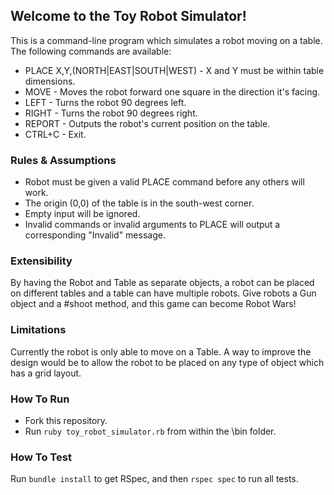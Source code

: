 ## Welcome to the Toy Robot Simulator!

This is a command-line program which simulates a robot moving on a table. The following commands are available:

* PLACE X,Y,(NORTH|EAST|SOUTH|WEST) - X and Y must be within table dimensions.
* MOVE - Moves the robot forward one square in the direction it's facing.
* LEFT - Turns the robot 90 degrees left.
* RIGHT - Turns the robot 90 degrees right.
* REPORT - Outputs the robot's current position on the table.
* CTRL+C - Exit.

### Rules & Assumptions

* Robot must be given a valid PLACE command before any others will work.
* The origin (0,0) of the table is in the south-west corner.
* Empty input will be ignored.
* Invalid commands or invalid arguments to PLACE will output a corresponding "Invalid" message.

### Extensibility

By having the Robot and Table as separate objects, a robot can be placed on different tables
and a table can have multiple robots. Give robots a Gun object and a #shoot method, and
this game can become Robot Wars!

### Limitations

Currently the robot is only able to move on a Table. A way to improve the design would be
to allow the robot to be placed on any type of object which has a grid layout.

### How To Run

* Fork this repository.
* Run `ruby toy_robot_simulator.rb` from within the \bin folder.

### How To Test

Run `bundle install` to get RSpec, and then `rspec spec` to run all tests.